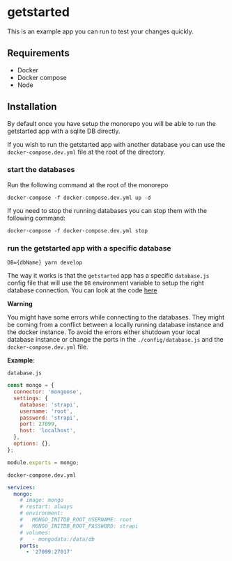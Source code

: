 # getstarted

This is an example app you can run to test your changes quickly.

## Requirements

- Docker
- Docker compose
- Node

## Installation

By default once you have setup the monorepo you will be able to run the getstarted app with a sqlite DB directly.

If you wish to run the getstarted app with another database you can use the `docker-compose.dev.yml` file at the root of the directory.

### start the databases

Run the following command at the root of the monorepo

```
docker-compose -f docker-compose.dev.yml up -d
```

If you need to stop the running databases you can stop them with the following command:

```
docker-compose -f docker-compose.dev.yml stop
```

### run the getstarted app with a specific database

```
DB={dbName} yarn develop
```

The way it works is that the `getstarted` app has a specific `database.js` config file that will use the `DB` environment variable to setup the right database connection. You can look at the code [here](./config/database.js)

**Warning**

You might have some errors while connecting to the databases.
They might be coming from a conflict between a locally running database instance and the docker instance. To avoid the errors either shutdown your local database instance or change the ports in the `./config/database.js` and the `docker-compose.dev.yml` file.

**Example**:

`database.js`

```js
const mongo = {
  connector: 'mongoose',
  settings: {
    database: 'strapi',
    username: 'root',
    password: 'strapi',
    port: 27099,
    host: 'localhost',
  },
  options: {},
};

module.exports = mongo;
```

`docker-compose.dev.yml`

```yml
services:
  mongo:
    # image: mongo
    # restart: always
    # environment:
    #   MONGO_INITDB_ROOT_USERNAME: root
    #   MONGO_INITDB_ROOT_PASSWORD: strapi
    # volumes:
    #   - mongodata:/data/db
    ports:
      - '27099:27017'
```
